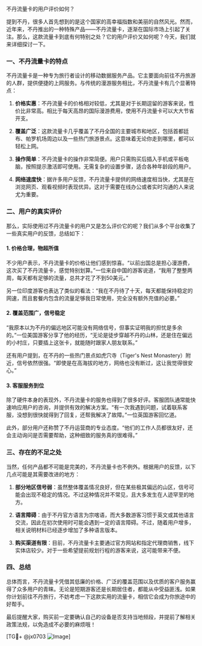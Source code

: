 不丹流量卡的用户评价如何？

提到不丹，很多人首先想到的是这个国家的高幸福指数和美丽的自然风光。然而，近年来，不丹推出的一种特殊产品——不丹流量卡，逐渐在国际市场上引起了关注。那么，这款流量卡到底有何特别之处？它的用户评价又如何呢？今天，我们就来详细探讨一下。

### 一、不丹流量卡的特点

不丹流量卡是一种专为旅行者设计的移动数据服务产品。它主要面向前往不丹旅游的人群，提供便捷的上网服务。与传统的漫游服务相比，不丹流量卡有几个显著特点：

1. **价格实惠**：不丹流量卡的价格相对较低，尤其是对于长期逗留的游客来说，性价比非常高。相比于每天高昂的国际漫游费用，使用不丹流量卡可以大大节省开支。
   
2. **覆盖广泛**：这款流量卡几乎覆盖了不丹全国的主要城市和地区，包括首都廷布、帕罗机场周边以及一些热门旅游景点。这意味着无论你走到哪里，都可以轻松上网。

3. **操作简单**：不丹流量卡的操作非常简便。用户只需购买后插入手机或平板电脑，按照提示激活即可使用。无需复杂的设置步骤，适合各种年龄段的用户。

4. **网络速度快**：据许多用户反馈，不丹流量卡提供的网络速度相当快，尤其是在浏览网页、观看视频时表现优异。这对于需要在线办公或者实时沟通的人来说尤为重要。

### 二、用户的真实评价

那么，实际使用过不丹流量卡的用户又是怎么评价它的呢？我们从多个平台收集了一些真实用户的反馈，总结如下：

#### 1. 价格合理，物超所值

不少用户表示，不丹流量卡的价格让他们感到惊喜。“以前出国总是担心漫游费，这次买了不丹流量卡，感觉特别划算。”一位来自中国的游客说道，“我用了整整两周，每天都有足够的流量，总共才花了不到50美元。”

另一位印度游客也表达了类似的看法：“我在不丹待了十天，每天都能保持稳定的网速，而且套餐内包含的流量足够我日常使用，完全没有额外充值的必要。”

#### 2. 覆盖范围广，信号稳定

“我原本以为不丹的偏远地区可能没有网络信号，但事实证明我的担忧是多余的。”一位美国游客分享了他的经历，“无论是徒步穿越不丹的山林，还是住在偏远的小村庄，只要插上这张卡，就能随时跟家人朋友联系。”

还有用户提到，在不丹的一些热门景点如虎穴寺（Tiger's Nest Monastery）附近，信号依然很强。“即使是在高海拔的地方，网络也没有断过，这让我觉得很安心。”

#### 3. 客服服务到位

除了硬件本身的表现外，不丹流量卡的服务也得到了很多好评。客服团队通常能快速响应用户的咨询，并提供有效的解决方案。“有一次我遇到问题，试着联系客服，没想到很快就得到了回复，还帮我解决了故障。”一位英国游客回忆道。

此外，部分用户还称赞了不丹运营商的专业态度。“他们的工作人员都很友好，还会主动询问是否需要帮助，这种细致的服务真的很难得。”

### 三、存在的不足之处

当然，任何产品都不可能是完美的，不丹流量卡也不例外。根据用户的反馈，以下几点可能是其需要改进的地方：

1. **部分地区信号弱**：虽然整体覆盖情况良好，但在某些极其偏远的山区，信号可能会出现不稳定的情况。不过这种情况并不常见，且大多发生在人迹罕至的地方。

2. **语言障碍**：由于不丹官方语言为宗喀语，而大多数游客习惯于英文或其他语言交流，因此在初次使用时可能会遇到一定的语言障碍。不过，随着用户增多，相关说明材料已经逐步增加了多种语言版本。

3. **购买渠道有限**：目前，不丹流量卡主要通过官方网站和指定代理商销售，线下实体店较少。对于一些希望提前规划行程的游客来说，这可能带来不便。

### 四、总结

总体而言，不丹流量卡凭借其低廉的价格、广泛的覆盖范围以及优质的客户服务赢得了众多用户的青睐。无论是短期游客还是长期居住者，都能从中受益匪浅。如果你计划前往不丹旅行，不妨考虑一下这款实用的流量卡，相信它会成为你旅途中的好帮手。

最后提醒大家，购买前一定要确认自己的设备是否支持当地频段，并提前了解相关政策法规，以免造成不必要的麻烦哦！

[TG💪+ @jx0703 ![Image](https://github.com/user-attachments/assets/dbca1d08-cadb-493c-b0ec-ad6f7a83f270)]